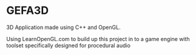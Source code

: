 #   GEFA3D

3D Application made using C++ and OpenGL.

Using LearnOpenGL.com to build up this project in to a game engine with toolset specifically designed for procedural audio